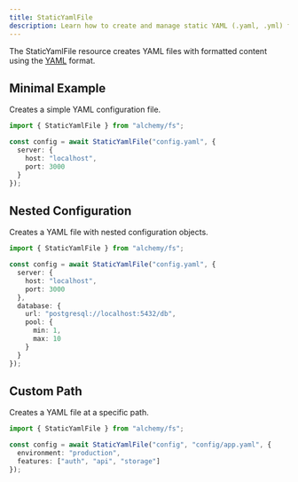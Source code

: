 ```yaml
---
title: StaticYamlFile
description: Learn how to create and manage static YAML (.yaml, .yml) files with proper formatting using Alchemy's FS provider.
---
```



The StaticYamlFile resource creates YAML files with formatted content using the [YAML](https://yaml.org/) format.

## Minimal Example

Creates a simple YAML configuration file.

```ts
import { StaticYamlFile } from "alchemy/fs";

const config = await StaticYamlFile("config.yaml", {
  server: {
    host: "localhost",
    port: 3000
  }
});
```

## Nested Configuration

Creates a YAML file with nested configuration objects.

```ts
import { StaticYamlFile } from "alchemy/fs";

const config = await StaticYamlFile("config.yaml", {
  server: {
    host: "localhost",
    port: 3000
  },
  database: {
    url: "postgresql://localhost:5432/db",
    pool: {
      min: 1, 
      max: 10
    }
  }
});
```

## Custom Path

Creates a YAML file at a specific path.

```ts
import { StaticYamlFile } from "alchemy/fs";

const config = await StaticYamlFile("config", "config/app.yaml", {
  environment: "production",
  features: ["auth", "api", "storage"]
});
```
